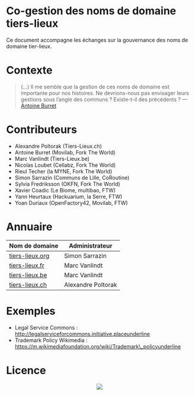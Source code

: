 # Co-gestion des noms de domaine tiers-lieux

Ce document accompagne les échanges sur la gouvernance des noms de domaine tier-lieux. 

# **Contexte**

> (...) Il me semble que la gestion de ces noms de domaine est importante pour nos histoires. Ne devrions-nous pas envisager leurs gestions sous l’angle des communs ? Existe-t-il des précédents ? — [Antoine Burret](http://movilab.org/index.php?title=Utilisateur:Antoine)

# **Contributeurs**

   * Alexandre Poltorak (Tiers-Lieux.ch)
   * Antoine Burret (Movilab, Fork The World)
   * Marc Vanlindt (Tiers-Lieux.be)
   * Nicolas Loubet (Cellabz, Fork The World)
   * Rieul Techer (la MYNE, Fork The World)
   * Simon Sarrazin (Communs de Lille, CoRoutine)
   * Sylvia Fredriksson (OKFN, Fork The World)
   * Xavier Coadic (Le Biome, multibao, FTW)
   * Yann Heurtaux (Hackuarium, la Serre, FTW)
   * Yoan Duriaux (OpenFactory42, Movilab, FTW)

# **Annuaire**

**Nom de domaine** | **Administrateur**
------------ | -------------
[tiers-lieux.org](tiers-lieux.org) | Simon Sarrazin
[tiers-lieux.fr](tiers-lieux.fr) | Marc Vanlindt
[tiers-lieux.be](tiers-lieux.be) | Marc Vanlindt
[tiers-lieux.ch](tiers-lieux.ch) | Alexandre Poltorak

# **Exemples**

   * Legal Service Commons : http://legalserviceforcommons.initiative.placeunderline
   * Trademark Policy Wikimedia : https://m.wikimediafoundation.org/wiki/Trademark\_policyunderline

# **Licence**

<p align="center">
  <img src="https://github.com/nicolasloubet/compte-rendus/blob/master/Images/CC-BY-NC-SA.png?raw=true alt="CC-BY-NC-SA 4.0"/>
</p>

